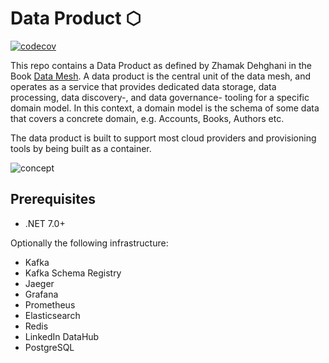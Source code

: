 # Data Product ⬡

[![codecov](https://codecov.io/gh/devantler/data-product/branch/main/graph/badge.svg?token=9lh1Z59deC)](https://codecov.io/gh/devantler/data-product)

This repo contains a Data Product as defined by Zhamak Dehghani in the Book [Data Mesh](https://www.oreilly.com/library/view/data-mesh/9781492092384/). A data product is the central unit of the data mesh, and operates as a service that provides dedicated data storage, data processing, data discovery-, and data governance- tooling for a specific domain model. In this context, a domain model is the schema of some data that covers a concrete domain, e.g. Accounts, Books, Authors etc.

The data product is built to support most cloud providers and provisioning tools by being built as a container.

![concept](https://github.com/devantler/data-product/assets/26203420/da456d38-d6e8-445c-8980-e1e855e955b9)

## Prerequisites

- .NET 7.0+

Optionally the following infrastructure:

- Kafka
- Kafka Schema Registry
- Jaeger
- Grafana
- Prometheus
- Elasticsearch
- Redis
- LinkedIn DataHub
- PostgreSQL

